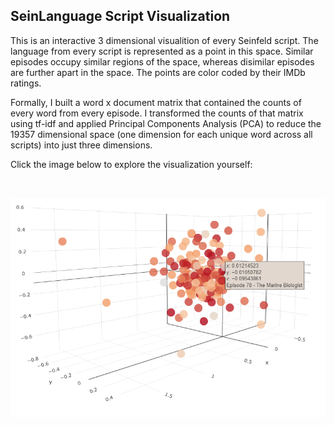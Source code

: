 ## SeinLanguage Script Visualization

This is an interactive 3 dimensional visualition of every Seinfeld script. The language from every script is represented as a point in this space. Similar episodes occupy similar regions of the space, whereas disimilar episodes are further apart in the space. The points are color coded by their IMDb ratings. 

Formally, I built a word x document matrix that contained the counts of every word from every episode. I transformed the counts of that matrix using tf-idf and applied Principal Components Analysis (PCA) to reduce the 19357 dimensional space (one dimension for each unique word across all scripts) into just three dimensions.

Click the image below to explore the visualization yourself:

<br>

[<img src="https://raw.githubusercontent.com/cookm346/SeinLanguageSpace/master/image.png">](http://www.numbermunch.com/SeinSpace/)

<br>
<br>
<br>
<br>
<br>